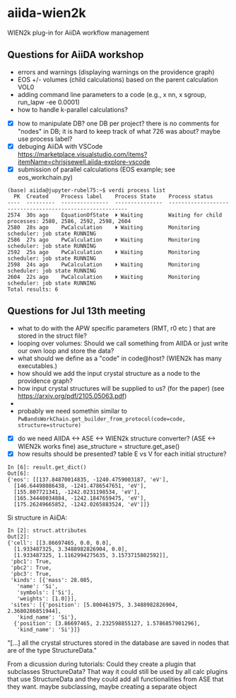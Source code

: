 # aiida-wien2k
WIEN2k plug-in for AiiDA workflow management

## Questions for AiiDA workshop
* errors and warnings (displaying warnings on the providence graph)
* EOS +/- volumes (child calculations) based on the parent calculation VOL0
* adding command line parameters to a code (e.g., x nn, x sgroup, run_lapw -ee 0.0001)
* how to handle k-parallel calculations?
- [x] how to manipulate DB? one DB per project? there is no comments for "nodes" in DB; it is hard to keep track of what 726 was about? maybe use process label?
- [x] debuging AiiDA with VSCode https://marketplace.visualstudio.com/items?itemName=chrisjsewell.aiida-explore-vscode
- [x] submission of parallel calculations (EOS example; see eos_workchain.py)
```
(base) aiida@jupyter-rubel75:~$ verdi process list
  PK  Created    Process label    Process State    Process status
----  ---------  ---------------  ---------------  ---------------------------------------------------------
2574  30s ago    EquationOfState  ⏵ Waiting        Waiting for child processes: 2580, 2586, 2592, 2598, 2604
2580  28s ago    PwCalculation    ⏵ Waiting        Monitoring scheduler: job state RUNNING
2586  27s ago    PwCalculation    ⏵ Waiting        Monitoring scheduler: job state RUNNING
2592  25s ago    PwCalculation    ⏵ Waiting        Monitoring scheduler: job state RUNNING
2598  24s ago    PwCalculation    ⏵ Waiting        Monitoring scheduler: job state RUNNING
2604  22s ago    PwCalculation    ⏵ Waiting        Monitoring scheduler: job state RUNNING
Total results: 6
```

## Questions for Jul 13th meeting
* what to do with the APW specific parameters (RMT, r0 etc ) that are stored in the struct file?
* looping over volumes: Should we call something from AIIDA or just write our own loop and store the data?
* what should we define as a "code" in code@host? (WIEN2k has many executables.)
* how should we add the input crystal structure as a node to the providence graph?
* how input crystal structures will be supplied to us? (for the paper) (see https://arxiv.org/pdf/2105.05063.pdf)
* 
* probably we need somethin similar to `PwBandsWorkChain.get_builder_from_protocol(code=code, structure=structure)`

- [x] do we need AIIDA <-> ASE <-> WIEN2k structure converter? (ASE <-> WIEN2k works fine) ase_structure = structure.get_ase()
- [x] how results should be presented? table E vs V for each initial structure?
```
In [6]: result.get_dict()
Out[6]:
{'eos': [[137.84870014835, -1240.4759003187, 'eV'],
  [146.64498086438, -1241.4786547651, 'eV'],
  [155.807721341, -1242.0231198534, 'eV'],
  [165.34440034884, -1242.1847659475, 'eV'],
  [175.26249665852, -1242.0265883524, 'eV']]}
```

Si structure in AiiDA:
```
In [2]: struct.attributes
Out[2]: 
{'cell': [[3.86697465, 0.0, 0.0],
  [1.933487325, 3.3488982826904, 0.0],
  [1.933487325, 1.1162994275635, 3.1573715802592]],
 'pbc1': True,
 'pbc2': True,
 'pbc3': True,
 'kinds': [{'mass': 28.085,
   'name': 'Si',
   'symbols': ['Si'],
   'weights': [1.0]}],
 'sites': [{'position': [5.800461975, 3.3488982826904, 2.3680286851944],
   'kind_name': 'Si'},
  {'position': [3.86697465, 2.232598855127, 1.5786857901296],
   'kind_name': 'Si'}]}
```

"[...] all the crystal structures stored in the database are saved in nodes that are of the type StructureData."

From a dicussion during tutorials: Could they create a plugin that subclasses StructureData? That way it could still be used by all calc plugins that use StructureData and they could add all functionalities from ASE that they want. maybe subclassing, maybe creating a separate object
